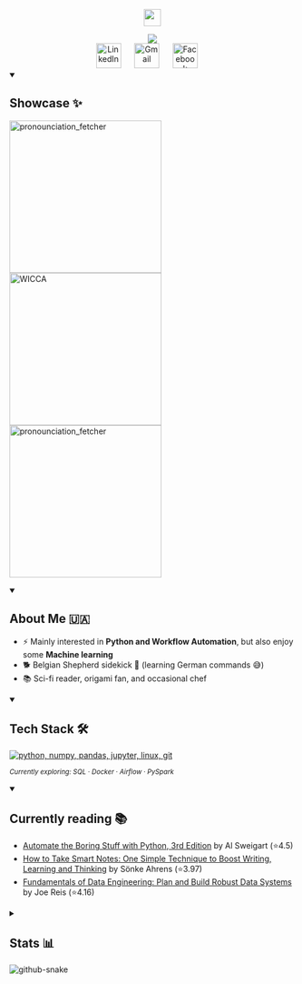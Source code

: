 <!-- Heavely inspired by https://github.com/DenverCoder1/DenverCoder1/blob/main/README.md -->
<!-- <a href="" target="_blank"> -->
<p align="center" title="My name">
  <a href="https://github.com/Todmount" target="_blank">
    <img style="height:30px" src="https://res.cloudinary.com/dxteec1w4/image/upload/v1756158343/GithubName_niep5u.png"></a>
</p>

<!-- Typing animation. See https://github.com/DenverCoder1/readme-typing-svg -->
<div align="center" title="Cool animation">
  <a href="https://github.com/denvercoder1/readme-typing-svg" target="_blank" alt="Aspiring Data Software Engineer">
    <img src="https://readme-typing-svg.herokuapp.com?lines=Aspiring+Data+Software+Engineer;Always+curious+to+build+new+things&center=true&color=41b883&title_color=F39C12&width=550&height=55&size=24&duration=4500&pause=1000"></a>
</div>

<!-- Socials -->
<div align="center">
  <a href="https://www.linkedin.com/in/todmount" target="_blank" alt="LinkedIn" title="LinkedIn">
    <img
      style="width:44px"
      src="https://res.cloudinary.com/dxteec1w4/image/upload/v1756561851/LinkedIn-Icon-Logo.vue_dark_n75yls.png" 
      alt="LinkedIn"
    ></a>&#8287;&#8287;&#8287;&#8287;&#8287;
  <a href="mailto:todmount@gmail.com" target="_blank" alt="Gmail" title="Mail me">
    <img
      style="width:44px"
      src="https://res.cloudinary.com/dxteec1w4/image/upload/v1756561829/Gmail-Logo.vue_dark_qjue9a.png" 
      alt="Gmail"
    ></a>&#8287;&#8287;&#8287;&#8287;&#8287;
  <a href="https://www.facebook.com/todmount/" target="_blank" alt="Facebook" title="Facebook">
    <img src="https://res.cloudinary.com/dxteec1w4/image/upload/v1756561810/Facebook-f_Logo-Blue-Logo.vue_dark_ho8eul.png" 
      alt="Facebook" 
      style="width:44px"
    ></a>&#8287;&#8287;&#8287;&#8287;&#8287;
</div>


<!--- <sub><hr title="Nothing interesting, look further"></sub> --->
<!--- <h1></h1> --->


<!-- Projects I'm proud of -->
<!--  colors 
solarized dark bg - 002b36   vue dark bg - 273849   vue dark txt - 41b883   shadow green - ffffff00   github dimmed - 24292F   amber - F39C12
&bg_color=DEG135,1D2B2A,24292F,273849   &bg_color=DEG135,1F2A36,E8F1F2   &bg_color=DEG135,2C3E50,D5EDE4 bg_color=162322
-->
<details open> 
  <summary><h2 align="left" title="Projects I'm proud of">Showcase ✨</h2></summary>
  <p align="left">
    <a href="https://github.com/Todmount/pronunciation-fetcher" target="_blank">
      <img 
        width="268" src="https://denvercoder1-github-readme-stats.vercel.app/api/pin/?username=todmount&repo=pronunciation-fetcher&theme=vue-dark&hide_border=true&title_color=41b883&show_icons=false&bg_color=90,162322,1D2B2A,1D2B2A&border_color=0B1313" alt="pronounciation_fetcher"
      ></a>
    <a href="https://github.com/Todmount/wicca" target="_blank">
      <img 
        width="268"
        src="https://denvercoder1-github-readme-stats.vercel.app/api/pin/?username=todmount&repo=wicca&theme=vue-dark&hide_border=true&title_color=41b883&show_icons=false&bg_color=90,162322,1D2B2A,1D2B2A" 
        alt="WICCA"
      ></a>
    <a href="https://github.com/Todmount/dbt-postgres-warehouse" target="_blank">
      <img 
        width="268"
        src="https://denvercoder1-github-readme-stats.vercel.app/api/pin/?username=todmount&repo=dbt-postgres-warehouse&theme=vue-dark&hide_border=true&title_color=41b883&show_icons=false&bg_color=90,162322,1D2B2A,1D2B2A&border_color=0B1313" 
        alt="pronounciation_fetcher"
      ></a>
  </p>
</details>


<!-- Introduction -->
<details open>
  <summary><h2 align="left" title="Introduction">About Me 🇺🇦</h2></summary>
  
  - ⚡ Mainly interested in **Python and Workflow Automation**, but also enjoy some **Machine learning**
  - 🐕 Belgian Shepherd sidekick 🐾 (learning German commands 😅)
  - 📚 Sci-fi reader, origami fan, and occasional chef
</details>


<!-- Tools Icon Set: https://devicon.dev/ https://github.com/LelouchFR/skill-icons?tab=readme-ov-file-->
<details open>
  <summary><h2 align="left" title="Tools I use">Tech Stack 🛠️</h2></summary>
  <p  align="left">
    <picture> <!-- In theory, this should change some icons by user theme -->
      <a href="https://go-skill-icons.vercel.app/">
        <img 
          alt="python, numpy, pandas, jupyter, linux, git" 
          src="https://go-skill-icons.vercel.app/api/icons?i=python,numpy,pandas,jupyter,linux,git&titles=true&theme=" 
        /></a>
    </picture>
  </p>
  <!-- Tools I'm learning -->
  <p align="left" title="Tools I'm diving in">
    <sub><i>Currently exploring: SQL · Docker · Airflow · PySpark</i></sub>
  </p>
</details>


<!-- Workflow: https://github.com/marketplace/actions/goodreads-profile-workflow -->  
<details open>
  <summary><h2 align="left" title="Books I'm reading">Currently reading 📚</h2></summary>
  
  <!-- GOODREADS-LIST:START -->
- [Automate the Boring Stuff with Python, 3rd Edition](https://www.goodreads.com/review/show/7850229429?utm_medium=api&utm_source=rss) by Al Sweigart (⭐️4.5)
- [How to Take Smart Notes: One Simple Technique to Boost Writing, Learning and Thinking](https://www.goodreads.com/review/show/7889584130?utm_medium=api&utm_source=rss) by Sönke Ahrens (⭐️3.97)
- [Fundamentals of Data Engineering: Plan and Build Robust Data Systems](https://www.goodreads.com/review/show/7850230893?utm_medium=api&utm_source=rss) by Joe Reis (⭐️4.16)
<!-- GOODREADS-LIST:END -->
</details>


<!-- Stats -->
<details title="Stats is so cool">
  <summary><h2>Stats 📊 </h2></summary>
  <div>
    <h3>Streak❤️‍🔥</h3>
    <!-- Streak (width in the src) &background=90%2C162322%2C162322%2C1D2B2A%2C1D2B2A%2C1D2B2A%2C1D2B2A%2C1D2B2A-->
    <a href="https://git.io/streak-stats">
      <img 
        src="https://readme-streak-five.vercel.app/?user=todmount&theme=vue-dark&hide_border=true&exclude_days=Sun%2CSat&background=90%2C162322%2C162322%2C1D2B2A%2C1D2B2A%2C1D2B2A%2C1D2B2A%2C1D2B2A&card_width=472&card_height=170" 
        alt="GitHub Streak" 
        title="GitHub Streak"
      ></a>
  </div>
  <div>
    <h3>Profile👨‍💻</h3>
    <!-- Stats -->
    <a href="https://github.com/anuraghazra/github-readme-stats">
      <img 
        style="height:170px" 
        src="https://readme-stats-xi-six.vercel.app/api?username=todmount&theme=vue-dark&bg_color=90,162322,162322,1D2B2A,1D2B2A,1D2B2A&hide_border=true" 
        alt="GitHub Stats" 
        title="GitHub Stats"
      ></a>
      <!-- Top languages -->
    <a href="https://github.com/anuraghazra/github-readme-stats">
      <img 
        style="height:170px" 
        src="https://readme-stats-xi-six.vercel.app/api/top-langs/?username=Todmount&theme=vue-dark&bg_color=90,162322,162322,1D2B2A,1D2B2A,1D2B2A&hide_border=true&layout=compact&exclude_repo=todmount,DICT_Machine_Learning,DICT_Deep_Learning,DICT_Antenna_Systems,github-readme-stats,github-readme-streak-stats,info-systems-labs" 
        alt="Top Languages" 
        title="Top Languages"
      ></a>
  </div>
  <div>
    <h3>WakaTime⏳</h3>
    <!-- WakaTime -->
    <a href="https://github.com/anuraghazra/github-readme-stats">
      <img 
        style="height:420px" 
        src="https://readme-stats-xi-six.vercel.app/api/wakatime?username=Todmount&theme=vue-dark&bg_color=90,162322,162322,1D2B2A,1D2B2A,1D2B2A&hide_border=true" 
        alt="WakaTime" 
        title="WakaTime"
      ></a>    
  </div>
    
  <!--- Same as above, but markdown 
  [![GitHub Stats](https://github-readme-stats.vercel.app/api?username=todmount&theme=vue-dark&bg_color=90,162322,162322,1D2B2A,1D2B2A,1D2B2A&hide_border=true)](https://github.com/anuraghazra/github-readme-stats)
  [![GitHub Streak](https://streak-stats.demolab.com?user=todmount&theme=vue-dark&hide_border=true&exclude_days=Sun%2CSat&background=90%2C162322%2C162322%2C1D2B2A%2C1D2B2A%2C1D2B2A%2C1D2B2A%2C1D2B2A)](https://git.io/streak-stats)
  [![WakaTime](https://github-readme-stats.vercel.app/api/wakatime?username=Todmount&theme=vue-dark&bg_color=90,162322,162322,1D2B2A,1D2B2A,1D2B2A&hide_border=true)](https://github.com/anuraghazra/github-readme-stats)
  [![Top Langs](https://github-readme-stats.vercel.app/api/top-langs/?username=Todmount&theme=vue-dark&bg_color=90,162322,162322,1D2B2A,1D2B2A,1D2B2A&hide_border=true&layout=donut-vertical)](https://github.com/anuraghazra/github-readme-stats)
  --->
</details>


<!-- Workflow: https://github.com/Platane/snk?tab=readme-ov-file -->
<picture align="center">
  <source media="(prefers-color-scheme: dark)" srcset="https://raw.githubusercontent.com/Todmount/Todmount/refs/heads/output/github-contribution-grid-snake-dark.svg" />
  <source media="(prefers-color-scheme: light)" srcset="https://raw.githubusercontent.com/Todmount/Todmount/refs/heads/output/github-contribution-grid-snake.svg" />
  <img alt="github-snake" src="https://raw.githubusercontent.com/Todmount/Todmount/output/github-snake.svg" />
</picture>
